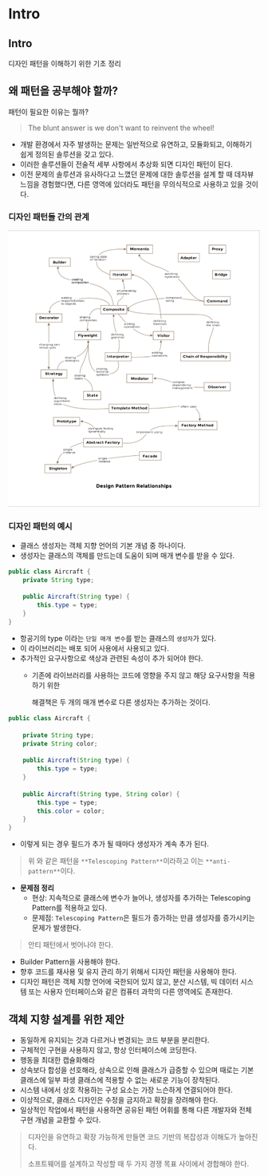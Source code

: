 # Intro

## Intro

디자인 패턴을 이해하기 위한 기초 정리

## 왜 패턴을 공부해야 할까?

패턴이 필요한 이유는 뭘까?

> The blunt answer is we don't want to reinvent the wheel!

* 개발 환경에서 자주 발생하는 문제는 일반적으로 유연하고, 모듈화되고, 이해하기 쉽게 정의된 솔루션을 갖고 있다.
* 이러한 솔루션들이 전술적 세부 사항에서 추상화 되면 디자인 패턴이 된다.
* 이전 문제의 솔루션과 유사하다고 느꼈던 문제에 대한 솔루션을 설계 할 때 데자뷰 느낌을 경험했다면, 다른 영역에 있더라도 패턴을 무의식적으로 사용하고 있을 것이다.

### 디자인 패턴들 간의 관계

![design-pattern-relationships](../.gitbook/assets/pattern-relationships.png)

### 디자인 패턴의 예시

* 클래스 생성자는 객체 지향 언어의 기본 개념 중 하나이다.
* 생성자는 클래스의 객체를 만드는데 도움이 되며 매개 변수를 받을 수 있다.

```java
public class Aircraft {
    private String type;

    public Aircraft(String type) {
        this.type = type;
    }
}
```

* 항공기의 type 이라는 `단일 매개 변수`를 받는 클래스의 `생성자`가 있다.
* 이 라이브러리는 배포 되어 사용에서 사용되고 있다.
* 추가적인 요구사항으로 색상과 관련된 속성이 추가 되어야 한다.
  * 기존에 라이브러리를 사용하는 코드에 영향을 주지 않고 해당 요구사항을 적용하기 위한

    해결책은 두 개의 매개 변수로 다른 생성자는 추가하는 것이다.

```java
public class Aircraft {

    private String type;
    private String color;

    public Aircraft(String type) {
        this.type = type;
    }

    public Aircraft(String type, String color) {
        this.type = type;
        this.color = color;
    }
}
```

* 이렇게 되는 경우 필드가 추가 될 때마다 생성자가 계속 추가 된다.

> 위 와 같은 패턴을 `**Telescoping Pattern**`이라하고 이는 `**anti-pattern**`이다.

* **문제점 정리**
  * 현상: 지속적으로 클래스에 변수가 늘어나, 생성자를 추가하는 Telescoping Pattern를 적용하고 있다.
  * 문제점: `Telescoping Pattern`은 필드가 증가하는 만큼 생성자를 증가시키는 문제가 발생한다.

> 안티 패턴에서 벗어나야 한다.

* Builder Pattern을 사용해야 한다.
* 향후 코드를 재사용 및 유지 관리 하기 위해서 디자인 패턴을 사용해야 한다.
* 디자인 패턴은 객체 지향 언어에 국한되어 있지 않고, 분산 시스템, 빅 데이터 시스템 또는 사용자 인터페이스와 같은 컴퓨터 과학의 다른 영역에도 존재한다.

## 객체 지향 설계를 위한 제안

* 동일하게 유지되는 것과 다르거나 변경되는 코드 부분을 분리한다.
* 구체적인 구현을 사용하지 않고, 항상 인터페이스에 코딩한다.
* 행동을 최대한 캡슐화해라
* 상속보다 합성을 선호해라, 상속으로 인해 클래스가 급증할 수 있으며 때로는 기본 클래스에 일부 파생 클래스에 적용할 수 없는 새로운 기능이 장착된다.
* 시스템 내에서 상호 작용하는 구성 요소는 가장 느슨하게 연결되어야 한다.
* 이상적으로, 클래스 디자인은 수정을 금지하고 확장을 장려해야 한다.
* 일상적인 작업에서 패턴을 사용하면 공유된 패턴 어휘를 통해 다른 개발자와 전체 구현 개념을 교환할 수 있다.

> 디자인을 유연하고 확장 가능하게 만들면 코드 기반의 복잡성과 이해도가 높아진다.
>
> 소프트웨어를 설계하고 작성할 때 두 가지 경쟁 목표 사이에서 경합해야 한다.

